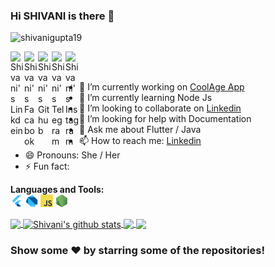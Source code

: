 ### Hi SHIVANI is there 👋
<p align="left"> <img src="https://komarev.com/ghpvc/?username=shivanigupta19&label=Profile Views&color=blue&style=plastic" alt="shivanigupta19" /> </p>

<a href="https://www.linkedin.com/in/shivani-gupta-22b6b8171/">
  <img align="left" alt="Shivani's Linkdein" width="22px" src="https://cdn.jsdelivr.net/npm/simple-icons@v3/icons/linkedin.svg" />
</a>

<a href="https://www.facebook.com/profile.php?id=100005871032037">
  <img align="left" alt="Shivani's Facabook" width="22px" src="https://cdn.jsdelivr.net/npm/simple-icons@v3/icons/facebook.svg" />
  
  <a href="https://github.com/shivanigupta19">
  <img align="left" alt="Shivani's Github" width="22px" src="https://cdn.jsdelivr.net/npm/simple-icons@v3/icons/github.svg" />
</a>
<a href="https://web.telegram.org/#/shivani_gupta_57">
  <img align="left" alt="Shivani's Telegram" width="22px" src="https://cdn.jsdelivr.net/npm/simple-icons@v3/icons/telegram.svg" />
</a>
<a href="https://www.instagram.com/shivani_gupta_57/">
  <img align="left" alt="Shivani's Instagram" width="22px" src="https://cdn.jsdelivr.net/npm/simple-icons@v3/icons/instagram.svg" />
</a>
  
  
  <br/>
<br/>






- 🔭 I’m currently working on [CoolAge App](https://coolage.app/)
- 🌱 I’m currently learning Node Js
- 👯 I’m looking to collaborate on [Linkedin](https://www.linkedin.com/in/shivani-gupta-22b6b8171/)
- 🤔 I’m looking for help with Documentation
- 💬 Ask me about Flutter / Java
- 📫 How to reach me: [Linkedin](https://www.linkedin.com/in/shivani-gupta-22b6b8171/)
- 😄 Pronouns: She / Her 
- ⚡ Fun fact: 

**Languages and Tools:**  
<code><img height="20" src="https://raw.githubusercontent.com/github/explore/80688e429a7d4ef2fca1e82350fe8e3517d3494d/topics/flutter/flutter.png"></code>
<code><img height="20" src="https://raw.githubusercontent.com/github/explore/80688e429a7d4ef2fca1e82350fe8e3517d3494d/topics/dart/dart.png"></code>
<code><img height="20" src="https://raw.githubusercontent.com/github/explore/80688e429a7d4ef2fca1e82350fe8e3517d3494d/topics/javascript/javascript.png"></code>
<code><img height="20" src="https://raw.githubusercontent.com/github/explore/80688e429a7d4ef2fca1e82350fe8e3517d3494d/topics/nodejs/nodejs.png"></code>    

<a href="https://github.com/shivanigupta19">
  <img align="center" src="https://github-readme-stats.vercel.app/api/top-langs/?username=shivanigupta19&theme=dracula&line_langs_below=1" />
</a>
<a href="https://github.com/shivanigupta19">
 <img align="center" src="https://github-readme-stats.vercel.app/api?username=shivanigupta19&show_icons=true&theme=dracula&line_height=27" alt="Shivani's github stats"/>
</a>

<a href="https://github.com/shivanigupta19/WhatsApp-clone">
 <img align="center" src="https://github.com/shivanigupta19/WhatsApp-cloneX&theme=dark" />	 <img align="center" src="https://github-readme-stats.vercel.app/api/pin/?username=shivanigupta19&repo=WhatsApp-clone&theme=dracula" />
</a>

### Show some ❤️ by starring some of the repositories!
